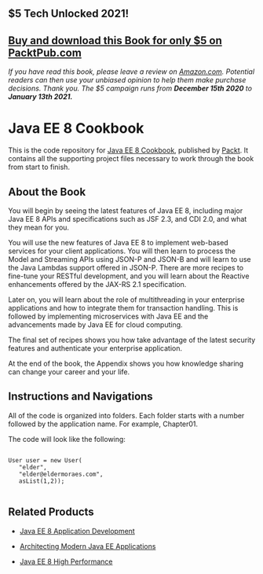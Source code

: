 ## $5 Tech Unlocked 2021!
[Buy and download this Book for only $5 on PacktPub.com](https://www.packtpub.com/product/java-ee-8-cookbook/9781788293037)
-----
*If you have read this book, please leave a review on [Amazon.com](https://www.amazon.com/gp/product/1788293037).     Potential readers can then use your unbiased opinion to help them make purchase decisions. Thank you. The $5 campaign         runs from __December 15th 2020__ to __January 13th 2021.__*

# Java EE 8 Cookbook


This is the code repository for [Java EE 8 Cookbook](https://www.packtpub.com/application-development/java-ee-8-cookbook?utm_source=GitHub&utm_medium=repo&utm_campaign=9781788293037), published by [Packt](https://www.packtpub.com). It contains all the supporting project files necessary to work through the book from start to finish.

## About the Book

You will begin by seeing the latest features of Java EE 8, including major Java EE 8 APIs and specifications such as JSF 2.3, and CDI 2.0, and what they mean for you.

You will use the new features of Java EE 8 to implement web-based services for your client applications. You will then learn to process the Model and Streaming APIs using JSON-P and JSON-B and will learn to use the Java Lambdas support offered in JSON-P. There are more recipes to fine-tune your RESTful development, and you will learn about the Reactive enhancements offered by the JAX-RS 2.1 specification.

Later on, you will learn about the role of multithreading in your enterprise applications and how to integrate them for transaction handling. This is followed by implementing microservices with Java EE and the advancements made by Java EE for cloud computing.

The final set of recipes shows you how take advantage of the latest security features and authenticate your enterprise application.

At the end of the book, the Appendix shows you how knowledge sharing can change your career and your life.

## Instructions and Navigations
All of the code is organized into folders. Each folder starts with a number followed by the application name. For example, Chapter01.



The code will look like the following:
```

User user = new User(
   "elder", 
   "elder@eldermoraes.com", 
   asList(1,2));


```

## Related Products
* [Java EE 8 Application Development](https://www.packtpub.com/application-development/java-ee-8-application-development?utm_source=GitHub&utm_medium=repo&utm_campaign=9781788293679)

* [Architecting Modern Java EE Applications](https://www.packtpub.com/application-development/architecting-modern-java-ee-applications?utm_source=GitHub&utm_medium=repo&utm_campaign=9781788393850)

* [Java EE 8 High Performance](https://www.packtpub.com/application-development/java-ee-8-high-performance?utm_source=GitHub&utm_medium=repo&utm_campaign=9781788473064)








